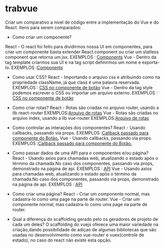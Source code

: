 # trabvue

Criar um comparativo a nível de código entre a implementação do Vue e do React. Itens para serem comparados:

- Como criar um componente?

React - O react foi feito para dividirmos nossa UI em componentes, para criar um componente basta extender React.component ou criar um statless component que retorna um jsx.
EXEMPLOS :  [Components](https://github.com/dorfo1/trabvue/tree/master/trab-react/src/components)
Vue - Dentro da tag template criarmos sua UI e na tag script definirmos um nome e exporta-lo.
EXEMPLOS :[Components](https://github.com/dorfo1/trabvue/tree/master/trab-vue/src/components)

- Como usar CSS?
React - Importando o arquivo css e atribuindo como na propriedade className, já que class é uma palavra reservada.
EXEMPLOS : [CSS no componente de botão](https://github.com/dorfo1/trabvue/blob/master/trab-react/src/components/MyButton/MyButton.jsx)
Vue - Dentro da tag style podemos escrever o CSS ou importar um arquivo externo.
EXEMPLOS : [CSS no componente de botão](https://github.com/dorfo1/trabvue/blob/master/trab-vue/src/components/MyButton/MyButton.vue)

- Como criar rotas?
React - Rotas são criadas no arquivo router, usando a lib react-router
EXEMPLOS:[Arquivo de rotas](https://github.com/dorfo1/trabvue/blob/master/trab-react/src/routes.jsx)
Vue - Rotas são criadas no arquivo index, usando a lib vue-router
EXEMPLOS:[Arquivo de rotas](https://github.com/dorfo1/trabvue/blob/master/trab-vue/src/router/index.js)

- Como controlar as interações dos componentes?
React - Usando callbacks, passando via props.
EXEMPLOS :[Callback passado para componente do Botão.](https://github.com/dorfo1/trabvue/blob/master/trab-react/src/pages/MyPage/MyPage.jsx)
Vue - Usando callbacks, passando via props.
EXEMPLOS :[Callback passado para componente do Botão.](https://github.com/dorfo1/trabvue/blob/master/trab-vue/src/views/Home.vue)

- Como passar dados de uma API para o componentes e/ou página?
React - Usando axios para chamadas web, atualizando o estado após o término da chamada.No caso dos componentes, passando via props, demonstrado na página de api.
EXEMPLOS : [API](https://github.com/dorfo1/trabvue/blob/master/trab-react/src/pages/ApiPage/ApiPage.jsx)
Vue - Usando axios para chamadas web, atualizando o estado após o término da chamada.No caso dos componentes, passando via props, demonstrado na página de api.
EXEMPLOS : [API](https://github.com/dorfo1/trabvue/blob/master/trab-vue/src/views/Api.vue) 

- Como criar uma página?
React - Criar um componente normal, mas cadastra-lo como uma page na parte de router.
Vue - Criar um componente normal, mas cadastra-lo como uma page na parte de router.

- Qual a diferença do scaffolding gerado pelo os geradores de projeto de cada um deles?
O scaffolding do vuejs oferece uma maior variedade na criação,dando possibilidade de adiçao de algumas bibliotecas que são usadas no desenvolvimento
como vue-router e vuex(controle de estado), no caso do react não existe esta opção.

